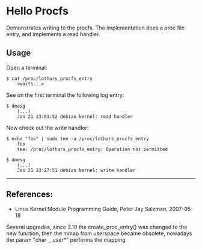 # Hello Procfs


Demonstrates writing to the procfs. The implementation does a proc file entry, and implements a read handler.  

## Usage

Open a terminal:  

```
$ cat /proc/lothars_procfs_entry
    <waits...>
```

See on the first terminal the following log entry:  

```
$ dmesg
    (...)
    Jan 21 23:01:52 debian kernel: read handler
```

Now check out the write handler:
```
$ echo "foo" | sudo tee -a /proc/lothars_procfs_entry
    foo
    tee: /proc/lothars_procfs_entry: Operation not permitted

$ dmesg
    (...)
    Jan 21 23:27:51 debian kernel: write handler
```

---

## References:

* Linux Kernel Module Programming Guide, Peter Jay Salzman, 2007-05-18

Several upgrades, since 3.10 the create_proc_entry() was changed to the new function, then the mmap from userspace became obsolete, nowadays the param "char __user*" performs the mapping.
